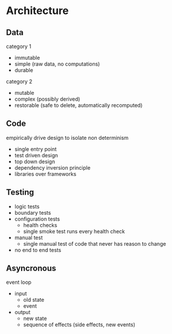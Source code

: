# Architecture
## Data
category 1
- immutable
- simple (raw data, no computations)
- durable

category 2
- mutable
- complex (possibly derived)
- restorable (safe to delete, automatically recomputed)
## Code
empirically drive design to isolate non determinism
- single entry point
- test driven design
- top down design
- dependency inversion principle
- libraries over frameworks
## Testing
- logic tests
- boundary tests
- configuration tests
    - health checks
    - single smoke test runs every health check
- manual test
    - single manual test of code that never has reason to change
- no end to end tests
## Asyncronous
event loop
- input
    - old state
    - event
- output
    - new state
    - sequence of effects (side effects, new events)
